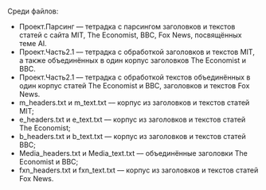 #  
Среди файлов:
- Проект.Парсинг –– тетрадка с парсингом заголовков и текстов статей с сайта MIT, The Economist, BBC, Fox News, посвящённых теме AI.
- Проект.Часть2.1 –– тетрадка с обработкой заголовков и текстов MIT, а также объединённых в один корпус заголовков The Economist и BBC. 
- Проект.Часть2.1 –– тетрадка с обработкой текстов объединённых в один корпус статей The Economist и BBC, заголовков и текстов Fox News.
- m_headers.txt и m_text.txt –– корпус из заголовков и текстов статей MIT;
- e_headers.txt и e_text.txt –– корпус из заголовков и текстов статей The Economist;
- b_headers.txt и b_text.txt –– корпус из заголовков и текстов статей BBC;
- Media_headers.txt и Media_text.txt –– объединённые заголовки The Economist и BBC;
- fxn_headers.txt и fxn_text.txt –– корпус из заголовков и текстов статей Fox News.
